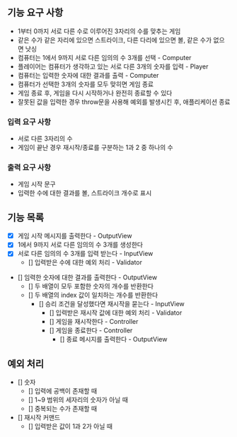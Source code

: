 ## 기능 요구 사항

- 1부터 0까지 서로 다른 수로 이루어진 3자리의 수를 맞추는 게임
- 같은 수가 같은 자리에 있으면 스트라이크, 다른 다리에 있으면 볼, 같은 수가 없으면 낫싱
- 컴퓨터는 1에서 9까지 서로 다른 임의의 수 3개를 선택 - Computer
- 플레이어는 컴퓨터가 생각하고 있는 서로 다른 3개의 숫자를 입력 - Player
- 컴퓨터는 입력한 숫자에 대한 결과를 출력 - Computer
- 컴퓨터가 선택한 3개의 숫자를 모두 맞히면 게임 종료
- 게임 종료 후, 게임을 다시 시작하거나 완전히 종료할 수 있다
- 잘못된 값을 입력한 경우 throw문을 사용해 예외를 발생시킨 후, 애플리케이션 종료

### 입력 요구 사항

- 서로 다른 3자리의 수
- 게임이 끝난 경우 재시작/종료를 구분하는 1과 2 중 하나의 수

### 출력 요구 사항

- 게임 시작 문구
- 입력한 수에 대한 결과를 볼, 스트라이크 개수로 표시

## 기능 목록

- [x] 게임 시작 메시지를 출력한다 - OutputView
- [x] 1에서 9까지 서로 다른 임의의 수 3개를 생성한다
- [x] 서로 다른 임의의 수 3개를 입력 받는다 - InputView
  - [] 입력받은 수에 대한 예외 처리 - Validator
- [] 임력한 숫자에 대한 결과를 출력한다 - OutputView
  - [] 두 배열이 모두 포함한 숫자의 개수를 반환한다
  - [] 두 배열의 index 값이 일치하는 개수를 반환한다
    - [] 승리 조건을 달성했다면 재시작을 묻는다 - InputView
      - [] 입력받은 재시작 값에 대한 예외 처리 - Validator
      - [] 게임을 재시작한다 - Controller
      - [] 게임을 종료한다 - Controller
        - [] 종료 메시지를 출력한다 - OutputView

## 예외 처리

- [] 숫자
  - [] 입력에 공백이 존재할 때
  - [] 1~9 범위의 세자리의 숫자가 아닐 때
  - [] 중복되는 수가 존재할 때
- [] 재시작 커맨드
  - [] 입력받은 값이 1과 2가 아닐 때
